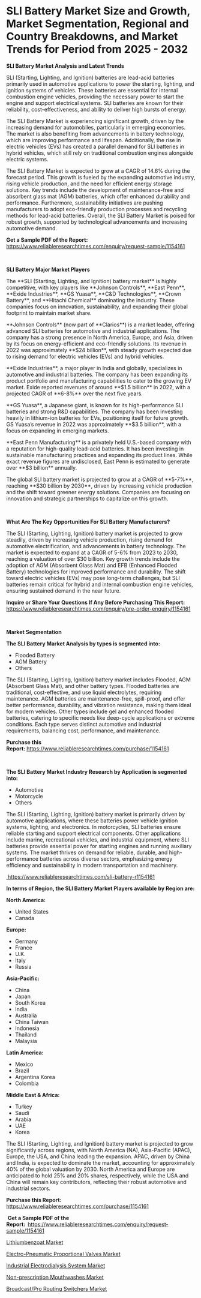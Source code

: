 <p><h1>SLI Battery Market Size and Growth, Market Segmentation, Regional and Country Breakdowns, and Market Trends for Period from 2025 -  2032</h1></p><p><strong>SLI Battery Market Analysis and Latest Trends</strong></p>
<p><p>SLI (Starting, Lighting, and Ignition) batteries are lead-acid batteries primarily used in automotive applications to power the starting, lighting, and ignition systems of vehicles. These batteries are essential for internal combustion engine vehicles, providing the necessary power to start the engine and support electrical systems. SLI batteries are known for their reliability, cost-effectiveness, and ability to deliver high bursts of energy.</p><p>The SLI Battery Market is experiencing significant growth, driven by the increasing demand for automobiles, particularly in emerging economies. The market is also benefiting from advancements in battery technology, which are improving performance and lifespan. Additionally, the rise in electric vehicles (EVs) has created a parallel demand for SLI batteries in hybrid vehicles, which still rely on traditional combustion engines alongside electric systems.</p><p>The SLI Battery Market is expected to grow at a CAGR of 14.6% during the forecast period. This growth is fueled by the expanding automotive industry, rising vehicle production, and the need for efficient energy storage solutions. Key trends include the development of maintenance-free and absorbent glass mat (AGM) batteries, which offer enhanced durability and performance. Furthermore, sustainability initiatives are pushing manufacturers to adopt eco-friendly production processes and recycling methods for lead-acid batteries. Overall, the SLI Battery Market is poised for robust growth, supported by technological advancements and increasing automotive demand.</p></p>
<p><strong>Get a Sample PDF of the Report:&nbsp;</strong> <a href="https://www.reliableresearchtimes.com/enquiry/request-sample/1154161?utm_campaign=2035&utm_medium=2&utm_source=Github&utm_content=ia&utm_term=22012025&utm_id=sli-battery">https://www.reliableresearchtimes.com/enquiry/request-sample/1154161</a></p>
<p>&nbsp;</p>
<p><strong>SLI Battery Major Market Players</strong></p>
<p><p>The **SLI (Starting, Lighting, and Ignition) battery market** is highly competitive, with key players like **Johnson Controls**, **East Penn**, **Exide Industries**, **GS Yuasa**, **C&D Technologies**, **Crown Battery**, and **Hitachi Chemical** dominating the industry. These companies focus on innovation, sustainability, and expanding their global footprint to maintain market share.</p><p>**Johnson Controls** (now part of **Clarios**) is a market leader, offering advanced SLI batteries for automotive and industrial applications. The company has a strong presence in North America, Europe, and Asia, driven by its focus on energy-efficient and eco-friendly solutions. Its revenue in 2022 was approximately **$24 billion**, with steady growth expected due to rising demand for electric vehicles (EVs) and hybrid vehicles.</p><p>**Exide Industries**, a major player in India and globally, specializes in automotive and industrial batteries. The company has been expanding its product portfolio and manufacturing capabilities to cater to the growing EV market. Exide reported revenues of around **$1.5 billion** in 2022, with a projected CAGR of **6-8%** over the next five years.</p><p>**GS Yuasa**, a Japanese giant, is known for its high-performance SLI batteries and strong R&D capabilities. The company has been investing heavily in lithium-ion batteries for EVs, positioning itself for future growth. GS Yuasa’s revenue in 2022 was approximately **$3.5 billion**, with a focus on expanding in emerging markets.</p><p>**East Penn Manufacturing** is a privately held U.S.-based company with a reputation for high-quality lead-acid batteries. It has been investing in sustainable manufacturing practices and expanding its product lines. While exact revenue figures are undisclosed, East Penn is estimated to generate over **$3 billion** annually.</p><p>The global SLI battery market is projected to grow at a CAGR of **5-7%**, reaching **$30 billion by 2030**, driven by increasing vehicle production and the shift toward greener energy solutions. Companies are focusing on innovation and strategic partnerships to capitalize on this growth.</p></p>
<p>&nbsp;</p>
<p><strong>What Are The Key Opportunities For SLI Battery Manufacturers?</strong></p>
<p><p>The SLI (Starting, Lighting, Ignition) battery market is projected to grow steadily, driven by increasing vehicle production, rising demand for automotive electrification, and advancements in battery technology. The market is expected to expand at a CAGR of 5-6% from 2023 to 2030, reaching a valuation of over $30 billion. Key growth trends include the adoption of AGM (Absorbent Glass Mat) and EFB (Enhanced Flooded Battery) technologies for improved performance and durability. The shift toward electric vehicles (EVs) may pose long-term challenges, but SLI batteries remain critical for hybrid and internal combustion engine vehicles, ensuring sustained demand in the near future.</p></p>
<p><strong>Inquire or Share Your Questions If Any Before Purchasing This Report:</strong> <a href="https://www.reliableresearchtimes.com/enquiry/pre-order-enquiry/1154161?utm_campaign=2035&utm_medium=2&utm_source=Github&utm_content=ia&utm_term=22012025&utm_id=sli-battery">https://www.reliableresearchtimes.com/enquiry/pre-order-enquiry/1154161</a></p>
<p>&nbsp;</p>
<p><strong>Market Segmentation</strong></p>
<p><strong>The SLI Battery Market Analysis by types is segmented into:</strong></p>
<p><ul><li>Flooded Battery</li><li>AGM Battery</li><li>Others</li></ul></p>
<p><p>The SLI (Starting, Lighting, Ignition) battery market includes Flooded, AGM (Absorbent Glass Mat), and other battery types. Flooded batteries are traditional, cost-effective, and use liquid electrolytes, requiring maintenance. AGM batteries are maintenance-free, spill-proof, and offer better performance, durability, and vibration resistance, making them ideal for modern vehicles. Other types include gel and enhanced flooded batteries, catering to specific needs like deep-cycle applications or extreme conditions. Each type serves distinct automotive and industrial requirements, balancing cost, performance, and maintenance.</p></p>
<p><strong>Purchase this Report:&nbsp;</strong><a href="https://www.reliableresearchtimes.com/purchase/1154161?utm_campaign=2035&utm_medium=2&utm_source=Github&utm_content=ia&utm_term=22012025&utm_id=sli-battery">https://www.reliableresearchtimes.com/purchase/1154161</a></p>
<p>&nbsp;</p>
<p><strong>The SLI Battery Market Industry Research by Application is segmented into:</strong></p>
<p><ul><li>Automotive</li><li>Motorcycle</li><li>Others</li></ul></p>
<p><p>The SLI (Starting, Lighting, Ignition) battery market is primarily driven by automotive applications, where these batteries power vehicle ignition systems, lighting, and electronics. In motorcycles, SLI batteries ensure reliable starting and support electrical components. Other applications include marine, recreational vehicles, and industrial equipment, where SLI batteries provide essential power for starting engines and running auxiliary systems. The market thrives on demand for reliable, durable, and high-performance batteries across diverse sectors, emphasizing energy efficiency and sustainability in modern transportation and machinery.</p></p>
<p><a href="https://www.reliableresearchtimes.com/sli-battery-r1154161?utm_campaign=2035&utm_medium=2&utm_source=Github&utm_content=ia&utm_term=22012025&utm_id=sli-battery">&nbsp;https://www.reliableresearchtimes.com/sli-battery-r1154161</a></p>
<p><strong>In terms of Region, the SLI Battery Market Players available by Region are:</strong></p>
<p>
    <p> <strong> North America: </strong>
        <ul>
            <li>United States</li>
            <li>Canada</li>
        </ul>
        </p> 
    <p> <strong> Europe: </strong>
        <ul>
            <li>Germany</li>
            <li>France</li>
            <li>U.K.</li>
            <li>Italy</li>
            <li>Russia</li>
        </ul>
        </p> 
    <p> <strong> Asia-Pacific: </strong>
        <ul>
            <li>China</li>
            <li>Japan</li>
            <li>South Korea</li>
            <li>India</li>
            <li>Australia</li>
            <li>China Taiwan</li>
            <li>Indonesia</li>
            <li>Thailand</li>
            <li>Malaysia</li>
        </ul>
        </p> 
    <p> <strong> Latin America: </strong>
        <ul>
            <li>Mexico</li>
            <li>Brazil</li>
            <li>Argentina Korea</li>
            <li>Colombia</li>
        </ul>
        </p> 
    <p> <strong> Middle East & Africa: </strong>
        <ul>
            <li>Turkey</li>
            <li>Saudi</li>
            <li>Arabia</li>
            <li>UAE</li>
            <li>Korea</li>
        </ul>
    </p>
    </p>
<p><p>The SLI (Starting, Lighting, and Ignition) battery market is projected to grow significantly across regions, with North America (NA), Asia-Pacific (APAC), Europe, the USA, and China leading the expansion. APAC, driven by China and India, is expected to dominate the market, accounting for approximately 40% of the global valuation by 2030. North America and Europe are anticipated to hold 25% and 20% shares, respectively, while the USA and China will remain key contributors, reflecting their robust automotive and industrial sectors.</p></p>
<p><strong>Purchase this Report: </strong><a href="https://www.reliableresearchtimes.com/purchase/1154161?utm_campaign=2035&utm_medium=2&utm_source=Github&utm_content=ia&utm_term=22012025&utm_id=sli-battery">https://www.reliableresearchtimes.com/purchase/1154161</a></p>
<p>&nbsp;<strong>Get a Sample PDF of the Report:&nbsp;&nbsp;</strong><a href="https://www.reliableresearchtimes.com/enquiry/request-sample/1154161?utm_campaign=2035&utm_medium=2&utm_source=Github&utm_content=ia&utm_term=22012025&utm_id=sli-battery">https://www.reliableresearchtimes.com/enquiry/request-sample/1154161</a></p>
<p><strong></strong></p>
<p><p><a href="https://www.linkedin.com/pulse/lithiumbenzoat-market-report-in-depth-analysis-global-regional-lwqhf?utm_campaign=2035&utm_medium=2&utm_source=Github&utm_content=ia&utm_term=22012025&utm_id=sli-battery">Lithiumbenzoat Market</a></p><p><a href="https://www.linkedin.com/pulse/revenue-market-growth-insights-electro-pneumatic-proportional-frv9f?utm_campaign=2035&utm_medium=2&utm_source=Github&utm_content=ia&utm_term=22012025&utm_id=sli-battery">Electro-Pneumatic Proportional Valves Market</a></p><p><a href="https://www.linkedin.com/pulse/assessing-industrial-electrodialysis-system-market-segmentation-0mxpf?utm_campaign=2035&utm_medium=2&utm_source=Github&utm_content=ia&utm_term=22012025&utm_id=sli-battery">Industrial Electrodialysis System Market</a></p><p><a href="https://www.linkedin.com/pulse/non-prescription-mouthwashes-market-global-insights-sales-7kyaf?utm_campaign=2035&utm_medium=2&utm_source=Github&utm_content=ia&utm_term=22012025&utm_id=sli-battery">Non-prescription Mouthwashes Market</a></p><p><a href="https://www.linkedin.com/pulse/in-depth-analysis-broadcastpro-routing-switchers-market-growth-lewmf?utm_campaign=2035&utm_medium=2&utm_source=Github&utm_content=ia&utm_term=22012025&utm_id=sli-battery">Broadcast/Pro Routing Switchers Market</a></p></p>